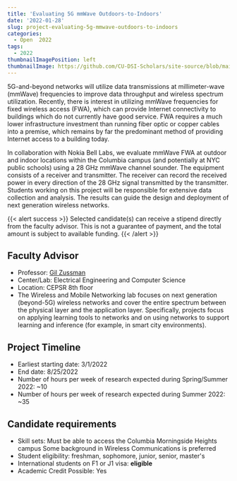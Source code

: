 ```yaml
---
title: 'Evaluating 5G mmWave Outdoors-to-Indoors'
date: '2022-01-28'
slug: project-evaluating-5g-mmwave-outdoors-to-indoors
categories:
  - Open  2022
tags:
  - 2022
thumbnailImagePosition: left
thumbnailImage: https://github.com/CU-DSI-Scholars/site-source/blob/main/static/img/em_signals.png?raw=true
---
```

5G-and-beyond networks will utilize data transmissions at millimeter-wave (mmWave) frequencies to improve data throughput and wireless spectrum utilization. Recently, there is interest in utilizing mmWave frequencies for fixed wireless access (FWA), which can provide Internet connectivity to buildings which do not currently have good service. FWA requires a much lower infrastructure investment than running fiber optic or copper cables into a premise, which remains by far the predominant method of providing Internet access to a building today.  

<!--more-->


In collaboration with Nokia Bell Labs, we evaluate mmWave FWA at outdoor and indoor locations within the Columbia campus (and potentially at NYC public schools) using a 28 GHz mmWave channel sounder. The equipment consists of a receiver and transmitter. The receiver can record the received power in every direction of the 28 GHz signal transmitted by the transmitter. Students working on this project will be responsible for extensive data collection and analysis. The results can guide the design and deployment of next generation wireless networks.

{{< alert success >}}
Selected candidate(s) can receive a stipend directly from the faculty advisor. This is not a guarantee of payment, and the total amount is subject to available funding.
{{< /alert >}}

## Faculty Advisor
+ Professor: [Gil Zussman](https://wimnet.ee.columbia.edu)
+ Center/Lab: Electrical Engineering and Computer Science
+ Location: CEPSR 8th floor
+ The Wireless and Mobile Networking lab focuses on next generation (beyond-5G) wireless networks and cover the entire spectrum between the physical layer and the application layer. Specifically, projects focus on applying learning tools to networks and on using networks to support learning and inference (for example, in smart city environments).

## Project Timeline
+ Earliest starting date: 3/1/2022
+ End date: 8/25/2022
+ Number of hours per week of research expected during Spring/Summer 2022: ~10
+ Number of hours per week of research expected during Summer 2022: ~35

## Candidate requirements
+ Skill sets: 
  Must be able to access the Columbia Morningside Heights campus
  Some background in Wireless Communications is preferred
+ Student eligibility: freshman, sophomore, junior, senior, master's
+ International students on F1 or J1 visa: **eligible**
+ Academic Credit Possible: Yes

